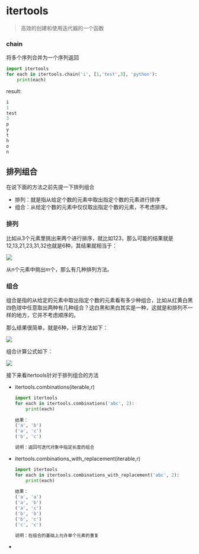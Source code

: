 # itertools

> 高效的创建和使用迭代器的一个函数

### chain

将多个序列合并为一个序列返回

```python
import itertools
for each in itertools.chain('i', [1,'test',3], 'python'):
    print(each)
```

result:

```python
i
1
test
3
p
y
t
h
o
n
```

## 排列组合

在说下面的方法之前先提一下排列组合

- 排列：就是指从给定个数的元素中取出指定个数的元素进行排序
- 组合：从给定个数的元素中仅仅取出指定个数的元素，不考虑排序。

### 排列

比如从3个元素里挑出来两个进行排序，就比如123，那么可能的结果就是12,13,21,23,31,32也就是6种，其结果就相当于：

![](http://omk1n04i8.bkt.clouddn.com/17-10-11/48205857.jpg)

从n个元素中挑出m个，那么有几种排列方法。

### 组合

组合是指的从给定的元素中取出指定个数的元素看有多少种组合，比如从红黄白黑四色球中任意取出两种有几种组合？这白黑和黑白其实是一种，这就是和排列不一样的地方，它并不考虑顺序的。

那么结果很简单，就是6种，计算方法如下：

![](http://omk1n04i8.bkt.clouddn.com/17-10-12/74794348.jpg)

组合计算公式如下：

![](http://omk1n04i8.bkt.clouddn.com/17-10-12/42428374.jpg)

接下来看itertools针对于排列组合的方法

- itertools.combinations(iterable,r)

  ```python
  import itertools
  for each in itertools.combinations('abc', 2):
      print(each)
      
  结果：
  ('a', 'b')
  ('a', 'c')
  ('b', 'c')

  说明：返回可迭代对象中指定长度的组合
  ```

- itertools.combinations_with_replacement(iterable,r)

  ```python
  import itertools
  for each in itertools.combinations_with_replacement('abc', 2):
      print(each)
      
  结果：
  ('a', 'a')
  ('a', 'b')
  ('a', 'c')
  ('b', 'b')
  ('b', 'c')
  ('c', 'c')

  说明：在组合的基础上允许单个元素的重复
  ```

- ​


